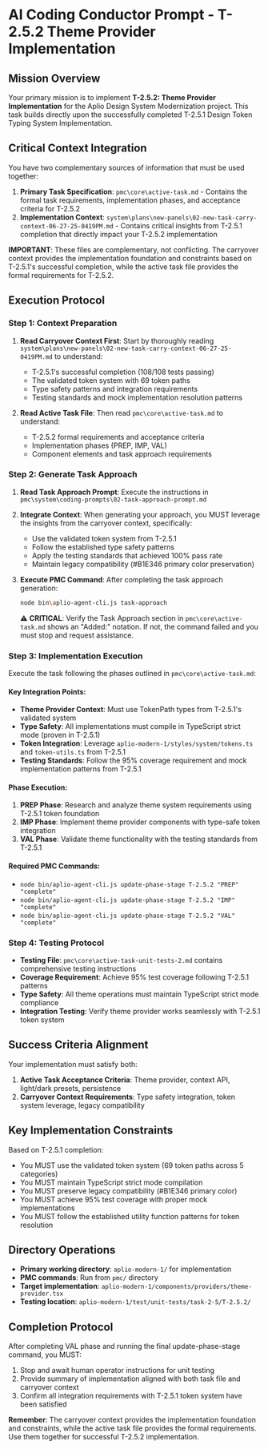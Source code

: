 # AI Coding Conductor Prompt - T-2.5.2 Theme Provider Implementation

## Mission Overview
Your primary mission is to implement **T-2.5.2: Theme Provider Implementation** for the Aplio Design System Modernization project. This task builds directly upon the successfully completed T-2.5.1 Design Token Typing System Implementation.

## Critical Context Integration
You have two complementary sources of information that must be used together:

1. **Primary Task Specification**: `pmc\core\active-task.md` - Contains the formal task requirements, implementation phases, and acceptance criteria for T-2.5.2
2. **Implementation Context**: `system\plans\new-panels\02-new-task-carry-context-06-27-25-0419PM.md` - Contains critical insights from T-2.5.1 completion that directly impact your T-2.5.2 implementation

**IMPORTANT**: These files are complementary, not conflicting. The carryover context provides the implementation foundation and constraints based on T-2.5.1's successful completion, while the active task file provides the formal requirements for T-2.5.2.

## Execution Protocol

### Step 1: Context Preparation
1. **Read Carryover Context First**: Start by thoroughly reading `system\plans\new-panels\02-new-task-carry-context-06-27-25-0419PM.md` to understand:
   - T-2.5.1's successful completion (108/108 tests passing)
   - The validated token system with 69 token paths
   - Type safety patterns and integration requirements
   - Testing standards and mock implementation resolution patterns

2. **Read Active Task File**: Then read `pmc\core\active-task.md` to understand:
   - T-2.5.2 formal requirements and acceptance criteria
   - Implementation phases (PREP, IMP, VAL)
   - Component elements and task approach requirements

### Step 2: Generate Task Approach
1. **Read Task Approach Prompt**: Execute the instructions in `pmc\system\coding-prompts\02-task-approach-prompt.md`
2. **Integrate Context**: When generating your approach, you MUST leverage the insights from the carryover context, specifically:
   - Use the validated token system from T-2.5.1
   - Follow the established type safety patterns
   - Apply the testing standards that achieved 100% pass rate
   - Maintain legacy compatibility (#B1E346 primary color preservation)

3. **Execute PMC Command**: After completing the task approach generation:
   ```bash
   node bin\aplio-agent-cli.js task-approach
   ```
   ⚠️ **CRITICAL**: Verify the Task Approach section in `pmc\core\active-task.md` shows an "Added:" notation. If not, the command failed and you must stop and request assistance.

### Step 3: Implementation Execution
Execute the task following the phases outlined in `pmc\core\active-task.md`:

#### Key Integration Points:
- **Theme Provider Context**: Must use TokenPath types from T-2.5.1's validated system
- **Type Safety**: All implementations must compile in TypeScript strict mode (proven in T-2.5.1)
- **Token Integration**: Leverage `aplio-modern-1/styles/system/tokens.ts` and `token-utils.ts` from T-2.5.1  
- **Testing Standards**: Follow the 95% coverage requirement and mock implementation patterns from T-2.5.1

#### Phase Execution:
1. **PREP Phase**: Research and analyze theme system requirements using T-2.5.1 token foundation
2. **IMP Phase**: Implement theme provider components with type-safe token integration
3. **VAL Phase**: Validate theme functionality with the testing standards from T-2.5.1

#### Required PMC Commands:
- `node bin/aplio-agent-cli.js update-phase-stage T-2.5.2 "PREP" "complete"`
- `node bin/aplio-agent-cli.js update-phase-stage T-2.5.2 "IMP" "complete"`
- `node bin/aplio-agent-cli.js update-phase-stage T-2.5.2 "VAL" "complete"`

### Step 4: Testing Protocol
- **Testing File**: `pmc\core\active-task-unit-tests-2.md` contains comprehensive testing instructions
- **Coverage Requirement**: Achieve 95% test coverage following T-2.5.1 patterns
- **Type Safety**: All theme operations must maintain TypeScript strict mode compliance
- **Integration Testing**: Verify theme provider works seamlessly with T-2.5.1 token system

## Success Criteria Alignment
Your implementation must satisfy both:
1. **Active Task Acceptance Criteria**: Theme provider, context API, light/dark presets, persistence
2. **Carryover Context Requirements**: Type safety integration, token system leverage, legacy compatibility

## Key Implementation Constraints
Based on T-2.5.1 completion:
- You MUST use the validated token system (69 token paths across 5 categories)
- You MUST maintain TypeScript strict mode compilation
- You MUST preserve legacy compatibility (#B1E346 primary color)
- You MUST achieve 95% test coverage with proper mock implementations
- You MUST follow the established utility function patterns for token resolution

## Directory Operations
- **Primary working directory**: `aplio-modern-1/` for implementation
- **PMC commands**: Run from `pmc/` directory
- **Target implementation**: `aplio-modern-1/components/providers/theme-provider.tsx`
- **Testing location**: `aplio-modern-1/test/unit-tests/task-2-5/T-2.5.2/`

## Completion Protocol
After completing VAL phase and running the final update-phase-stage command, you MUST:
1. Stop and await human operator instructions for unit testing
2. Provide summary of implementation aligned with both task file and carryover context
3. Confirm all integration requirements with T-2.5.1 token system have been satisfied

**Remember**: The carryover context provides the implementation foundation and constraints, while the active task file provides the formal requirements. Use them together for successful T-2.5.2 implementation.
